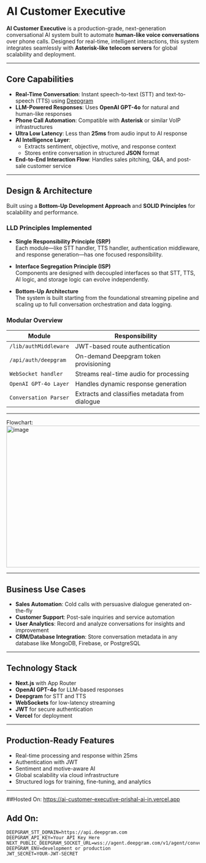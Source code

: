 # AI Customer Executive

**AI Customer Executive** is a production-grade, next-generation conversational AI system built to automate **human-like voice conversations** over phone calls. Designed for real-time, intelligent interactions, this system integrates seamlessly with **Asterisk-like telecom servers** for global scalability and deployment.

---

## Core Capabilities

- **Real-Time Conversation**: Instant speech-to-text (STT) and text-to-speech (TTS) using [Deepgram](https://deepgram.com)
- **LLM-Powered Responses**: Uses **OpenAI GPT-4o** for natural and human-like responses
- **Phone Call Automation**: Compatible with **Asterisk** or similar VoIP infrastructures
- **Ultra Low Latency**: Less than **25ms** from audio input to AI response
- **AI Intelligence Layer**:
  - Extracts sentiment, objective, motive, and response context
  - Stores entire conversation in structured **JSON** format
- **End-to-End Interaction Flow**: Handles sales pitching, Q&A, and post-sale customer service

---

## Design & Architecture

Built using a **Bottom-Up Development Approach** and **SOLID Principles** for scalability and performance.

### LLD Principles Implemented

- **Single Responsibility Principle (SRP)**  
  Each module—like STT handler, TTS handler, authentication middleware, and response generation—has one focused responsibility.

- **Interface Segregation Principle (ISP)**  
  Components are designed with decoupled interfaces so that STT, TTS, AI logic, and storage logic can evolve independently.

- **Bottom-Up Architecture**  
  The system is built starting from the foundational streaming pipeline and scaling up to full conversation orchestration and data logging.

### Modular Overview

| Module                  | Responsibility                                   |
|------------------------|--------------------------------------------------|
| `/lib/authMiddleware`  | JWT-based route authentication                   |
| `/api/auth/deepgram`   | On-demand Deepgram token provisioning            |
| `WebSocket handler`    | Streams real-time audio for processing           |
| `OpenAI GPT-4o Layer`  | Handles dynamic response generation              |
| `Conversation Parser`  | Extracts and classifies metadata from dialogue   |

---

Flowchart:
<img width="1890" height="370" alt="image" src="https://github.com/user-attachments/assets/4f893a8b-c4b7-4606-bfa4-6e870dcfae72" />

---

## Business Use Cases

- **Sales Automation**: Cold calls with persuasive dialogue generated on-the-fly
- **Customer Support**: Post-sale inquiries and service automation
- **User Analytics**: Record and analyze conversations for insights and improvement
- **CRM/Database Integration**: Store conversation metadata in any database like MongoDB, Firebase, or PostgreSQL

---

## Technology Stack

- **Next.js** with App Router
- **OpenAI GPT-4o** for LLM-based responses
- **Deepgram** for STT and TTS
- **WebSockets** for low-latency streaming
- **JWT** for secure authentication
- **Vercel** for deployment

---

## Production-Ready Features

- Real-time processing and response within 25ms
- Authentication with JWT
- Sentiment and motive-aware AI
- Global scalability via cloud infrastructure
- Structured logs for training, fine-tuning, and analytics

---

##Hosted On:
https://ai-customer-executive-prishal-ai-in.vercel.app

## Add On:
```
DEEPGRAM_STT_DOMAIN=https://api.deepgram.com
DEEPGRAM_API_KEY=Your API Key Here
NEXT_PUBLIC_DEEPGRAM_SOCKET_URL=wss://agent.deepgram.com/v1/agent/converse
DEEPGRAM_ENV=development or production
JWT_SECRET=YOUR-JWT-SECRET
```


